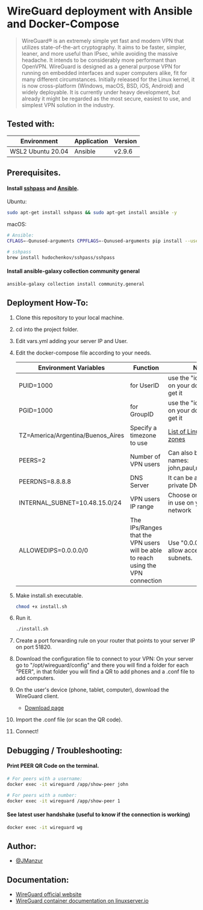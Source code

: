 
# WireGuard deployment with Ansible and Docker-Compose

>WireGuard® is an extremely simple yet fast and modern VPN that utilizes state-of-the-art cryptography. It aims to be faster, simpler, leaner, and more useful than IPsec, while avoiding the massive headache. It intends to be considerably more performant than OpenVPN. WireGuard is designed as a general purpose VPN for running on embedded interfaces and super computers alike, fit for many different circumstances. Initially released for the Linux kernel, it is now cross-platform (Windows, macOS, BSD, iOS, Android) and widely deployable. It is currently under heavy development, but already it might be regarded as the most secure, easiest to use, and simplest VPN solution in the industry.

## Tested with: 

| Environment | Application | Version  |
| ----------------- |-----------|---------|
| WSL2 Ubuntu 20.04 | Ansible | v2.9.6 |

## Prerequisites. 

#### Install [sshpass](https://linux.die.net/man/1/sshpass) and [Ansible](https://www.ansible.com/).

Ubuntu:
```bash
sudo apt-get install sshpass && sudo apt-get install ansible -y
```

macOS:
```bash
# Ansible:
CFLAGS=-Qunused-arguments CPPFLAGS=-Qunused-arguments pip install --user ansible

# sshpass
brew install hudochenkov/sshpass/sshpass
```
#### Install ansible-galaxy collection community general

```bash
ansible-galaxy collection install community.general
```

## Deployment How-To:

1. Clone this repository to your local machine.
2. cd into the project folder.
3. Edit vars.yml adding your server IP and User.
4. Edit the docker-compose file according to your needs.

    | Environment Variables | Function | Note  |
    | ----------------- |-----------|---------|
    | PUID=1000 | for UserID | use the "id" command on your docker host to get it |
    | PGID=1000 | for GroupID | use the "id" command on your docker host to get it |
    | TZ=America/Argentina/Buenos_Aires | Specify a timezone to use | [List of Linux TZ time zones](https://en.wikipedia.org/wiki/List_of_tz_database_time_zones) |
    | PEERS=2 | Number of VPN users | Can also be a list of names: john,paul,ringo,george |
    | PEERDNS=8.8.8.8 | DNS Server | It can be a public or private DNS |
    | INTERNAL_SUBNET=10.48.15.0/24 | VPN users IP range | Choose one that is not in use on your local network |
    | ALLOWEDIPS=0.0.0.0/0 | The IPs/Ranges that the VPN users will be able to reach using the VPN connection | Use "0.0.0.0/0" to allow access to all subnets. | 

5. Make install.sh executable. 
    ```bash
    chmod +x install.sh
    ```
6. Run it.
    ```bash
    ./install.sh
    ```
7. Create a port forwarding rule on your router that points to your server IP on port 51820.
8. Download the configuration file to connect to your VPN: On your server go to "/opt/wireguard/config" and there you will find a folder for each "PEER", in that folder you will find a QR to add phones and a .conf file to add computers.
9. On the user's device (phone, tablet, computer), download the WireGuard client.
    - [Download page](https://www.wireguard.com/install/)
10. Import the .conf file (or scan the QR code).
11. Connect!

## Debugging / Troubleshooting:

#### Print PEER QR Code on the terminal.

```bash
# For peers with a username:
docker exec -it wireguard /app/show-peer john

# For peers with a number:
docker exec -it wireguard /app/show-peer 1
```

#### See latest user handshake (useful to know if the connection is working)

```bash
docker exec -it wireguard wg
```

## Author:

- [@JManzur](https://jmanzur.com.ar)

## Documentation:

- [WireGuard official website](https://www.wireguard.com/)
- [WireGuard container documentation on linuxserver.io](https://docs.linuxserver.io/images/docker-wireguard)
